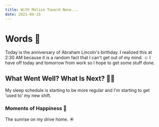 ```yaml
---
title: With Malice Toward None... 
date: 2021-04-15
---
```

# Words 📄

Today is the anniversary of Abraham Lincoln's birthday. I realized this at 2:30 AM because it is a random fact that I can't get out of my mind. ☺ I have off today and tomorrow from work so I hope to get some stuff done. 

## What Went Well? What Is Next? 🦸‍♀️

My sleep schedule is starting to be more regular and I'm starting to get 'used to' my new shift.

### Moments of Happiness 🥰

The sunrise on my drive home. ☀